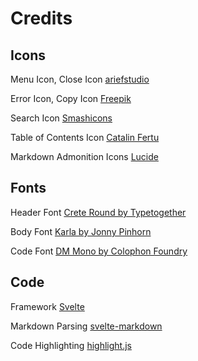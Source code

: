 # Credits
## Icons
Menu Icon, Close Icon
[ariefstudio](https://www.flaticon.com/authors/ariefstudio)

Error Icon, Copy Icon
[Freepik](https://www.flaticon.com/authors/freepik)

Search Icon
[Smashicons](https://www.flaticon.com/authors/smashicons)

Table of Contents Icon
[Catalin Fertu](https://www.flaticon.com/authors/catalin-fertu)

Markdown Admonition Icons
[Lucide](https://lucide.dev/)

## Fonts
Header Font
[Crete Round by Typetogether](https://fonts.google.com/specimen/Crete+Round)

Body Font
[Karla by Jonny Pinhorn](https://fonts.google.com/specimen/Karla)

Code Font
[DM Mono by Colophon Foundry](https://fonts.google.com/specimen/DM+Mono)

## Code
Framework
[Svelte](https://kit.svelte.dev/)

Markdown Parsing
[svelte-markdown](https://github.com/pablo-abc/svelte-markdown)

Code Highlighting
[highlight.js](https://highlightjs.org)